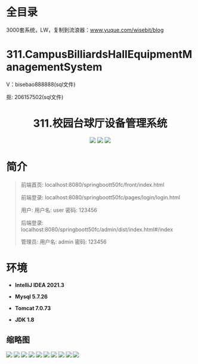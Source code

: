 # 全目录

3000套系统，LW，复制到流浪器：www.yuque.com/wisebit/blog


# 311.CampusBilliardsHallEquipmentManagementSystem

<p>V：bisebao888888(sql文件)</p>
<p>抠: 206157502(sql文件)</p>

<p><h1 align="center">311.校园台球厅设备管理系统</h1></p>


<p align="center">
	<img src="https://img.shields.io/badge/jdk-1.8-orange.svg"/>
    <img src="https://img.shields.io/badge/springBoot-5.x-lightgrey.svg"/>
    <img src="https://img.shields.io/badge/vue-3.x-blue.svg"/>
</p>

# 简介
>
> 
> 
> 前端首页: localhost:8080/springboott50fc/front/index.html
>
> 前端登录: localhost:8080/springboott50fc/pages/login/login.html
>
> 用户: 用户名: user 密码: 123456
>
> 后端登录: localhost:8080/springboott50fc/admin/dist/index.html#/index
>
> 管理员: 用户名: admin 密码: 123456
> 




# 环境

- <b>IntelliJ IDEA 2021.3</b>

- <b>Mysql 5.7.26</b>

- <b>Tomcat 7.0.73</b>

- <b>JDK 1.8</b>

## 缩略图

![](https://bitwise.oss-cn-heyuan.aliyuncs.com/2024/9/10/b2cb23e6-4a4a-43f5-955e-bfbb3f2e07c7.png)
![](https://bitwise.oss-cn-heyuan.aliyuncs.com/2024/9/10/e8c653c5-7cb0-4692-a667-9ad2a0adfaae.png)
![](https://bitwise.oss-cn-heyuan.aliyuncs.com/2024/9/10/0b0905ff-4fe6-4c54-957e-7824622b2b43.png)
![](https://bitwise.oss-cn-heyuan.aliyuncs.com/2024/9/10/25aee783-fbfd-47ba-9c58-22e3c9816b54.png)
![](https://bitwise.oss-cn-heyuan.aliyuncs.com/2024/9/10/bdde64c0-cb92-4f66-90cc-6b073ca72114.png)
![](https://bitwise.oss-cn-heyuan.aliyuncs.com/2024/9/10/896c752d-ca7e-4178-90d1-79a4907c9986.png)
![](https://bitwise.oss-cn-heyuan.aliyuncs.com/2024/9/10/ecbd559b-0bd4-4f57-82b7-ca571bb496f1.png)
![](https://bitwise.oss-cn-heyuan.aliyuncs.com/2024/9/10/7d7f8245-9107-48ca-8807-64c13bc50e91.png)
![](https://bitwise.oss-cn-heyuan.aliyuncs.com/2024/9/10/2e05eb7c-690b-44e5-899e-9496071b2c2e.png)
![](https://bitwise.oss-cn-heyuan.aliyuncs.com/2024/9/10/b449c315-b3bd-433e-a542-12b0af3a0147.png)



